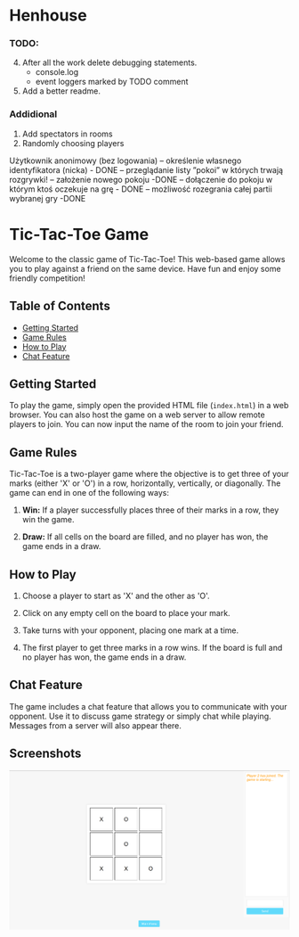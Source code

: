 # Henhouse


### TODO:

4. After all the work delete debugging statements.
    - console.log
    - event loggers marked by TODO comment
5. Add a better readme.

### Addidional

1. Add spectators in rooms
2. Randomly choosing players

Użytkownik anonimowy (bez logowania)
– określenie własnego identyfikatora (nicka) - DONE
– przeglądanie listy ”pokoi” w których trwają rozgrywki!
– założenie nowego pokoju -DONE
– dołączenie do pokoju w którym ktoś oczekuje na grę - DONE
– możliwość rozegrania całej partii wybranej gry -DONE


# Tic-Tac-Toe Game

Welcome to the classic game of Tic-Tac-Toe! This web-based game allows you to play against a friend on the same device. Have fun and enjoy some friendly competition!

## Table of Contents

- [Getting Started](#getting-started)
- [Game Rules](#game-rules)
- [How to Play](#how-to-play)
- [Chat Feature](#chat-feature)


## Getting Started

To play the game, simply open the provided HTML file (`index.html`) in a web browser. You can also host the game on a web server to allow remote players to join.
You can now input the name of the room to join your friend.

## Game Rules

Tic-Tac-Toe is a two-player game where the objective is to get three of your marks (either 'X' or 'O') in a row, horizontally, vertically, or diagonally. The game can end in one of the following ways:

1. **Win:** If a player successfully places three of their marks in a row, they win the game.

2. **Draw:** If all cells on the board are filled, and no player has won, the game ends in a draw.

## How to Play

1. Choose a player to start as 'X' and the other as 'O'.

2. Click on any empty cell on the board to place your mark.

3. Take turns with your opponent, placing one mark at a time.

4. The first player to get three marks in a row wins. If the board is full and no player has won, the game ends in a draw.

## Chat Feature

The game includes a chat feature that allows you to communicate with your opponent. Use it to discuss game strategy or simply chat while playing. Messages from a server will also appear there.

## Screenshots
![Alt text](image.png)


